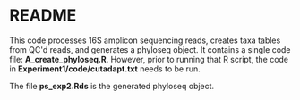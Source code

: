 # README

This code processes 16S amplicon sequencing reads, creates taxa tables from QC'd reads, and generates a phyloseq object. It contains a single code file: **A_create_phyloseq.R**. However, prior to running that R script, the code in **Experiment1/code/cutadapt.txt** needs to be run.  

The file **ps_exp2.Rds** is the generated phyloseq object.
